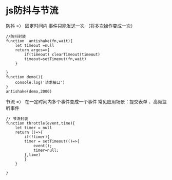 # js防抖与节流

防抖 =〉 固定时间内 事件只能发送一次 （将多次操作变成一次）

```
//防抖封装
function  antishake(fn,wait){
    let timeout =null
    return arges=>{
        if(timeout) clearTimeout(timeout)
        timeout=setTimeout(fn,wait)
    }
    
}
function demo(){
    console.log('请求接口')
}
antishake(demo,2000)
```

节流 =〉 在一定时间内多个事件变成一个事件
常见应用场景：提交表单 、高频监听事件

```
// 节流封装
function throttle(event,time){
    let timer = null
    return ()=>{
        if(!timer){
        timer = setTimeout(()=>{
            event();
            timer=null;
        },time)
        }
    }

}
```

